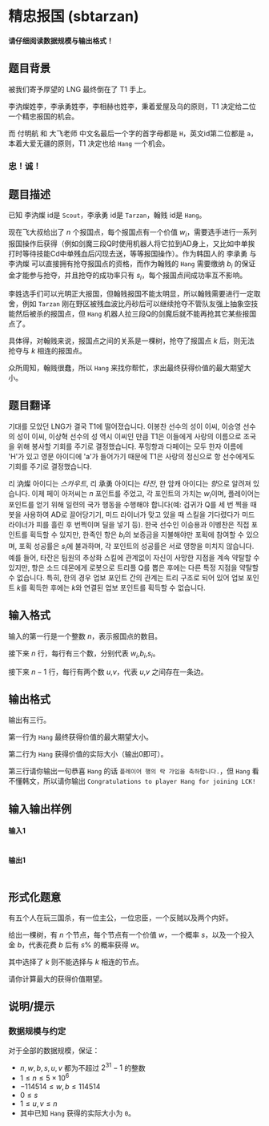 # 精忠报国 (sbtarzan)

#### 请仔细阅读**数据规模**与输出格式！ 

## 题目背景

被我们寄予厚望的 LNG 最终倒在了 T1 手上。

李汭燦姓李，李承勇姓李，李相赫也姓李，秉着爱屋及乌的原则，T1 决定给二位一个精忠报国的机会。

而 付明航 和 大飞老师 中文名最后一个字的首字母都是 `H`，英文id第二位都是 `a`，本着大爱无疆的原则，T1 决定也给 `Hang` 一个机会。

### **忠！诚！**

## 题目描述

已知 李汭燦 id是 `Scout`，李承勇 id是 `Tarzan`，翰贱 id是 `Hang`。

现在飞大叔给出了 $n$ 个报国点，每个报国点有一个价值 $w_i$，需要选手进行一系列报国操作后获得（例如剑魔三段Q时使用机器人将它拉到AD身上，又比如中单挨打时等待技能Cd中单残血后闪现去送，等等报国操作）。作为韩国人的 李承勇 与 李汭燦 可以直接拥有抢夺报国点的资格，而作为翰贱的 `Hang` 需要缴纳 $b_i$ 的保证金才能参与抢夺，并且抢夺的成功率只有 $s_i$，每个报国点间成功率互不影响。

李姓选手们可以光明正大报国，但翰贱报国不能太明显，所以翰贱需要进行一定取舍，例如 `Tarzan` 刚在野区被残血波比丹砂后可以继续抢夺不管队友强上抽象空技能然后被杀的报国点，但 `Hang` 机器人拉三段Q的剑魔后就不能再抢其它某些报国点了。

具体得，对翰贱来说，报国点之间的关系是一棵树，抢夺了报国点 $k$ 后，则无法抢夺与 $k$ 相连的报国点。

众所周知，翰贱很蠢，所以 `Hang` 来找你帮忙，求出最终获得价值的最大期望大小。

## 题目翻译

기대를 모았던 LNG가 결국 T1에 떨어졌습니다.
이봉찬 선수의 성이 이씨, 이승영 선수의 성이 이씨, 이상혁 선수의 성 역시 이씨인 만큼 T1은 이들에게 사랑의 이름으로 조국을 위해 봉사할 기회를 주기로 결정했습니다.
푸밍항과 다페이는 모두 한자 이름에 'H'가 있고 영문 아이디에 'a'가 들어가기 때문에 T1은 사랑의 정신으로 항 선수에게도 기회를 주기로 결정했습니다.

리 汭燦 아이디는 $스카우트$, 리 承勇 아이디는 $타잔$, 한 암캐 아이디는 $항$으로 알려져 있습니다.
이제 페이 아저씨는 $n$ 포인트를 주었고, 각 포인트의 가치는 $w_i$이며, 플레이어는 포인트를 얻기 위해 일련의 국가 행동을 수행해야 합니다(예: 검귀가 Q를 세 번 찍을 때 봇을 사용하여 AD로 끌어당기기, 미드 라이너가 맞고 있을 때 스킬을 기다렸다가 미드 라이너가 피를 흘린 후 번쩍이며 딜을 넣기 등). 한국 선수인 이승용과 이벵찬은 직접 포인트를 획득할 수 있지만, 한족인 항은 $b_i$의 보증금을 지불해야만 포획에 참여할 수 있으며, 포획 성공률은 $s_i$에 불과하며, 각 포인트의 성공률은 서로 영향을 미치지 않습니다.
예를 들어, 타잔은 팀원의 추상화 스킬에 관계없이 자신이 사망한 지점을 계속 약탈할 수 있지만, 항은 소드 데몬에게 로봇으로 트리플 Q를 뽑은 후에는 다른 특정 지점을 약탈할 수 없습니다.
특히, 한의 경우 업보 포인트 간의 관계는 트리 구조로 되어 있어 업보 포인트 $k$를 획득한 후에는 $k$와 연결된 업보 포인트를 획득할 수 없습니다.

## 输入格式

输入的第一行是一个整数 $n$，表示报国点的数目。

接下来 $n$ 行，每行有三个数，分别代表 $w_i$,$b_i$,$s_i$。

接下来 $n-1$ 行，每行有两个数 $u$,$v$，代表 $u$,$v$ 之间存在一条边。

## 输出格式

输出有三行。

第一行为 `Hang` 最终获得价值的最大期望大小。

第二行为 `Hang` 获得价值的实际大小（输出0即可）。

第三行请你输出一句恭喜 `Hang` 的话 `플레이어 행의 락 가입을 축하합니다.`，但 `Hang` 看不懂韩文，所以请你输出 `Congratulations to player Hang for joining LCK!` 

## 输入输出样例

#### 输入1
```text

```
#### 输出1
```text

```
## 形式化题意

有五个人在玩三国杀，有一位主公，一位忠臣，一个反贼以及两个内奸。

给出一棵树，有 $n$ 个节点，每个节点有一个价值 $w$，一个概率 $s$，以及一个投入金 $b$，代表花费 $b$ 后有 $s\text{\%}$ 的概率获得 $w$。

其中选择了 $k$ 则不能选择与 $k$ 相连的节点。

请你计算最大的获得价值期望。

## 说明/提示

### 数据规模与约定

对于全部的数据规模，保证：
- $n,w,b,s,u,v$ 都为不超过 $2^{31}-1$ 的整数
- $1\le n\le 5\times 10^6$
- $-114514\le w,b\le 114514$
- $0\le s$
- $1\le u,v\le n$
- 其中已知 `Hang` 获得的实际大小为 `0`。